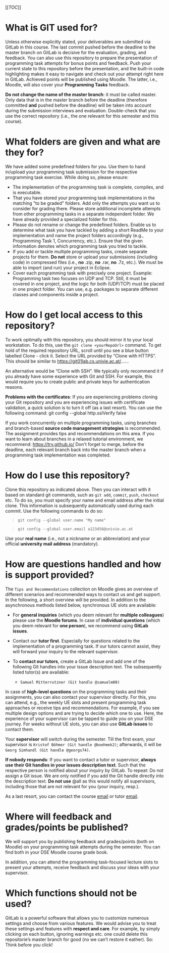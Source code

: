 [[_TOC_]]

# What is GIT used for?

Unless otherwise explicitly stated, your deliverables are submitted via GitLab in this course. The last commit pushed before the deadline to the master branch on GitLab is decisive for the evaluation, grading, and feedback. You can also use this repository to prepare the presentation of programming task attempts for bonus points and feedback. Push your current state to this repository before the presentation, and the built-in code highlighting makes it easy to navigate and check out your attempt right here in GitLab. Achieved points will be published using Moodle. The latter, i.e., Moodle, will also cover your **Programming Tasks** feedback.

**Do not change the name of the master branch**: it must be called master. Only data that is in the master branch before the deadline (therefore committed **and** pushed before the deadline) will be taken into account during the submission interviews and evaluation. Double-check that you use the correct repository (i.e., the one relevant for this semester and this course). 

# What folders are given and what are they for?

We have added some predefined folders for you. Use them to hand in/upload your programming task submission for the respective programming task exercise. While doing so, please ensure:

- The implementation of the programming task is complete, compiles, and is executable.
- That you have stored your programming task implementations in the matching "to be graded" folders. Add only the attempts you want us to consider for grading there. Please store additional incomplete attempts from other programming tasks in a separate independent folder. We have already provided a specialized folder for this.
- Please do not rename or change the predefined folders. Enable us to determine what task you have tackled by adding a short ReadMe to your implementation and name the project folders accordingly (e.g., Programming Task 1, Concurrency, etc.). Ensure that the given information denotes which programming task you tried to tackle. 
- If you add or tackle multiple programming tasks, create separate projects for them. **Do not** store or upload your submissions (including code) in compressed files (i.e., **no** .zip, **no** .rar, **no** .7z, etc.). We must be able to import (and run) your project in Eclipse.
- Cover each programming task with precisely one project. Example: Programming task two focuses on UDP and TCP. Still, it must be covered in one project, and the logic for both (UDP/TCP) must be placed in one project folder. You can use, e.g. packages to separate different classes and components inside a project.

# How do I get local access to this repository?

To work optimally with this repository, you should mirror it to your local workstation. To do this, use the `git clone <yourRepoUrl>` command. To get hold of the required repository URL, scroll until you see a blue button labelled Clone - click it. Select the URL provided by “Clone with HTTPS”. This should be similar to https://git01lab.cs.univie.ac.at/......

An alternative would be “Clone with SSH”. We typically only recommend it if you already have some experience with Git and SSH. For example, this would require you to create public and private keys for authentication reasons.  

**Problems with the certificates**: If you are experiencing problems cloning your Git repository and you are experiencing issues with certificate validation, a quick solution is to turn it off (as a last resort). You can use the following command: git config --global http.sslVerify false

If you work concurrently on multiple programming tasks, using branches and branch-based **source code management strategies** is recommended. The assignment provides tips and recommendations on this area. If you want to learn about branches in a relaxed tutorial environment, we recommend: https://try.github.io/ Don't forget to merge, before the deadline, each relevant branch back into the master branch when a programming task implementation was completed.

# How do I use this repository?

Clone this repository as indicated above. Then you can interact with it based on standard git commands, such as `git add`, `commit`, `push`, `checkout` etc. To do so, you must specify your name and email address after the initial clone. This information is subsequently automatically used during each commit. Use the following commands to do so:

> `git config --global user.name "My name"`

> `git config --global user.email a123456@univie.ac.at`

Use your **real name** (i.e., not a nickname or an abbreviation) and your official **university mail address** (mandatory).

# How are questions handled and how is support provided?

The `Tips and Recommendations` collection on Moodle gives an overview of different scenarios and recommended ways to contact us and get support. In the following, a short overview will be provided. In addition to the asynchronous methods listed below, synchronous UE slots are available:

- For **general inquiries** (which you deem relevant for **multiple colleagues**) please use the **Moodle forums**. In case of **individual questions** (which you deem relevant for **one person**), we recommend using **GitLab issues**. 

- Contact our **tutor first**. Especially for questions related to the implementation of a programming task. If our tutors cannot assist, they will forward your inquiry to the relevant supervisor. 

- To **contact our tutors**, create a GitLab Issue and add one of the following Git handles into your issue description text. The subsequently listed tutor(s) are available: 

    - `Samuel Mitterrutzner (Git handle @samuelm00)`

In case of **high-level questions** on the programming tasks and their assignments, you can also contact your supervisor directly. For this, you can attend, e.g., the weekly UE slots and present programming task approaches or receive tips and recommendations. For example, if you see multiple design options and are trying to decide which one to use. Here, the experience of your supervisor can be tapped to guide you on your DSE journey. For weeks without UE slots, you can also use **GitLab issues** to contact them.

Your **supervisor** will switch during the semester. Till the first exam, your supervisor is `Kristof Böhmer (Git handle @boehmek2)`; afterwards, it will be `Georg Simhandl (Git handle @georgs74)`.

**If nobody responds**: If you want to contact a tutor or supervisor, **always use their Git handles in your issues description text**. Such that the respective person is notified about your inquiry by GitLab. To repeat: Do not assign a Git issue. We are only notified if you add the Git handle directly into the description text. **Do not use** @all as this would notify all supervisors, including those that are not relevant for you (your inquiry, resp.).

As a last resort, you can contact the course [email](mailto:dse@swa.univie.ac.at) or tutor [email](mailto:dse.tutor@swa.univie.ac.at). 

# Where will feedback and grades/points be published?

We will support you by publishing feedback and grades/points (both on Moodle) on your programming task attempts during the semester. You can find both in your DSE Moodle course grade book. 

In addition, you can attend the programming task-focused lecture slots to present your attempts, receive feedback and discuss your ideas with your supervisor.

# Which functions should not be used?

GitLab is a powerful software that allows you to customize numerous settings and choose from various features. We would advise you to treat these settings and features with **respect and care**. For example, by simply clicking on each button, ignoring warnings etc. one could delete this repositorie’s master branch for good (no we can’t restore it eather). So: Think before you click!

